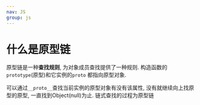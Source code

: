 ```yaml
---
nav: JS
group: js
---
```


# 什么是原型链

原型链是一种**查找规则**, 为对象成员查找提供了一种规则. 构造函数的`prototype`(原型)和它实例的`proto` 都指向原型对象.

可以通过`__proto__`查找当前实例的原型对象有没有该属性, 没有就继续向上找原型的原型, 一直找到Object(null)为止. 链式查找的过程为原型链
